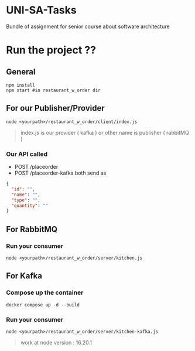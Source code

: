 # UNI-SA-Tasks
Bundle of assignment for senior course about software architecture

# Run the project ?? 

## General
```
npm install
npm start #in restaurant_w_order dir
```

## For our Publisher/Provider 
```
node <yourpath>/restaurant_w_order/client/index.js
```
> index.js is our provider ( kafka ) or other name is publisher ( rabbitMQ )

### Our API called 

- POST /placeorder
- POST /placeorder-kafka
both send as
```json
{
  "id": "",
  "name": "",
  "type": "",
  "quantity": ""
}
```

## For RabbitMQ

### Run your consumer
```
node <yourpath>/restaurant_w_order/server/kitchen.js
```

## For Kafka

### Compose up the container 
```
docker compose up -d --build
```
### Run your consumer

```
node <yourpath>/restaurant_w_order/server/kitchen-kafka.js
```

> work at node version : 16.20.1
